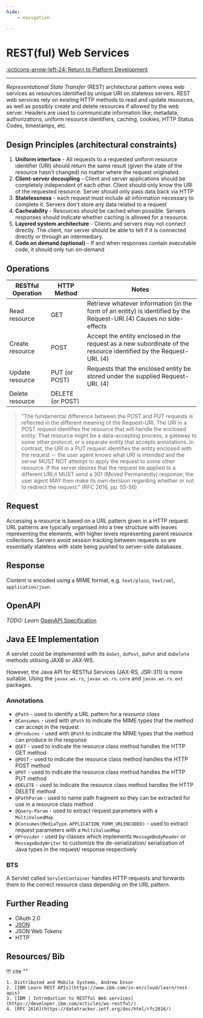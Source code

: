```yaml
---
hide:
    - navigation

---
```


# REST(ful) Web Services

[:octicons-arrow-left-24: Return to Platform Development](/Knowledge-Notebook/Platform-Development/)

---

*Representational State Transfer* (REST) architectural pattern views web services as resources identified by unique URI on stateless servers. REST web services rely on existing HTTP methods to read and update resources, as well as possibly create and delete resources if allowed by the web server. Headers are used to communicate information like; metadata, authorizations, uniform resource identifiers, caching, cookies, HTTP Status Codes, timestamps, etc. 

## Design Principles (architectural constraints)

1. **Uniform interface** - All requests to a requested uniform resource identifier (URI) should return the same result (given the state of the resource hasn't changed) no matter where the request originated. 
2. **Client-server decoupling** - Client and server applications should be completely independent of each other. Client should only know the URI of the requested resource. Server should only pass data back via HTTP
3. **Statelessness** - each request must include all information necessary to complete it. Servers don't store any data related to a request
4. **Cacheability** - Resources should be cached when possible. Servers responses should indicate whether caching is allowed for a resource. 
5. **Layered system architecture** - Clients and servers may not connect directly. The client, nor server should be able to tell if it is connected directly or through an intermediary. 
6. **Code on demand (optional)** - If and when responses contain executable code, it should only run on-demand

## Operations

| RESTful Operation | HTTP Method | Notes |
| --- | --- | --- |
| Read resource | GET | Retrieve whatever information (in the form of an entity) is identified by the Request-URI.(4) Causes no side-effects |
| Create resource | POST | Accept the entity enclosed in the request as a new subordinate of the resource identified by the Request-URI. (4) |
| Update resource | PUT (or POST) | Requests that the enclosed entity be stored under the supplied Request-URI. (4) |
| Delete resource | DELETE (or POST) |  |

> "The fundamental difference between the POST and PUT requests is reflected in the different meaning of the Request-URI. The URI in a POST request identifies the resource that will handle the enclosed entity. That resource might be a data-accepting process, a gateway to some other protocol, or a separate entity that accepts annotations. In contrast, the URI in a PUT request identifies the entity enclosed with the request -- the user agent knows what URI is intended and the server MUST NOT attempt to apply the request to some other resource. If the server desires that the request be applied to a different URI,it MUST send a 301 (Moved Permanently) response; the user agent MAY then make its own decision regarding whether or not to redirect the request." (RFC 2616, pp. 55-56)

## Request

Accessing a resource is based on a URL pattern given in a HTTP request. URL patterns are typically organised into a tree structure with leaves representing the elements, with higher levels representing parent resource collections. Servers avoid session tracking between requests so are essentially stateless with state being pushed to server-side databases. 

## Response

Content is encoded using a MIME format, e.g. `text/plain`, `text/xml`, `application/json`. 

## OpenAPI

*TODO: Learn* [OpenAPI Specification](https://github.com/OAI/OpenAPI-Specification/blob/main/versions/3.0.2.md)

## Java EE Implementation

A servlet could be implemented with its `doGet`, `doPost`, `doPut` and `doDelete` methods utilising JAXB or JAX-WS.

However, the Java API for RESTful Services (JAX-RS, JSR-311) is more suitable. Using the `javax.ws.rs`, `javax.ws.rs.core` and `javax.ws.rs.ext` packages. 

### Annotations

- `@Path` - used to identify a URL pattern for a *resource class*
- `@Consumes` - used with `@Path` to indicate the MIME types that the method can accept in the request
- `@Produces` - used with `@Path` to indicate the MIME types that the method can produce in the response
- `@GET` - used to indicate the resource class method handles the HTTP GET method
- `@POST` - used to indicate the resource class method handles the HTTP POST method
- `@PUT` - used to indicate the resource class method handles the HTTP PUT method
- `@DELETE` - used to indicate the resource class method handles the HTTP DELETE method
- `@PathParam` - used to name path fragment so they can be extracted for use in a resource class method
- `@Query-Param` - used to extract request parameters with a `MultiValuedMap`
- `@Consumes(MediaType.APPLICATION_FORM_URLENCODED)` - used to extract request parameters with a `MultiValuedMap`
- `@Provider` - used by classes which implements `MessageBodyReader` or `MessageBodyWriter` to customize the de-serialization/ serialization of Java types in the request/ response respectively

### BTS

A Servlet called `ServletContainer` handles HTTP requests and forwards them to the correct resource class depending on the URL pattern.

## Further Reading

- OAuth 2.0
- [JSON](JSON.md)
- JSON Web Tokens
- HTTP

## Resources/ Bib

!!! cite ""

    1. Distributed and Mobile Systems, Andrew Ensor
    2. [IBM Learn REST APIs](https://www.ibm.com/in-en/cloud/learn/rest-apis)
    3. [IBM | Introduction to RESTful Web services](https://developer.ibm.com/articles/ws-restful/)
    4. [RFC 2616](https://datatracker.ietf.org/doc/html/rfc2616/)
    
